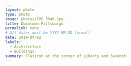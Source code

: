 ```yaml
---
layout: photo
type: photo
image: photos/IMG_3948.jpg
title: Downtown Pittsburgh
permalink: none
# All dates must be YYYY-MM-DD format!
date: 2019-04-02
labels:
  - Architecture
  - Buildings
summary: Flatiron at the corner of Liberty and Seventh
---
```


